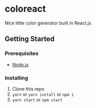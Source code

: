 # coloreact
Nice little color generator built in React.js

## Getting Started

### Prerequisites

* [Node.js](https://nodejs.org/en/)

### Installing

1. Clone this repo
2. `yarn` or `yarn install` or `npm i`
3. `yarn start` or `npm start`